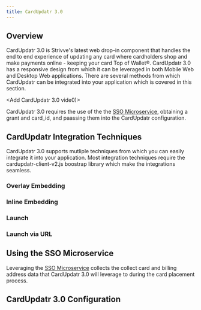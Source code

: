 ```yaml
---
title: CardUpdatr 3.0
---
```


## Overview

CardUpdatr 3.0 is Strivve's latest web drop-in component that handles the end to end experience of updating any card where cardholders shop and make payments online - keeping your card Top of Wallet®. CardUpdatr 3.0 has a responsive design from which it can be leveraged in both Mobile Web and Desktop Web applications. There are several methods from which CardUpdatr can be integrated into your application which is covered in this section.

<Add CardUpdatr 3.0 vide0)>

CardUpdatr 3.0 requires the use of the the [SSO Microservice](/integrations/sso-microservice), obtaining a grant and card_id, and paassing them into the CardUpdatr configuration.

## CardUpdatr Integration Techniques

CardUpdatr 3.0 supports mutliple techniques from which you can easily integrate it into your application. Most integration techniques require the cardupdatr-client-v2.js boostrap library which make the integrations seamless.

### Overlay Embedding

### Inline Embedding 

### Launch 

### Launch via URL

## Using the SSO Microservice

Leveraging the [SSO Microservice](/integrations/sso-microservice) collects the collect card and billing address data that CardUpdatr 3.0 will leverage to during the card placement process.

## CardUpdatr 3.0 Configuration


